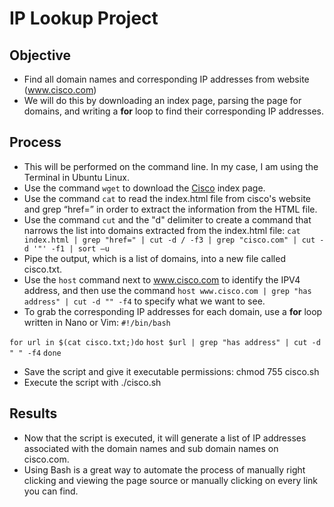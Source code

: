 # **IP Lookup Project**

## **Objective**
- Find all domain names and corresponding IP addresses from website (www.cisco.com)
- We will do this by downloading an index page, parsing the page for domains, and writing a **for** loop to find their corresponding IP addresses.

## **Process**
- This will be performed on the command line. In my case, I am using the Terminal in Ubuntu Linux.
- Use the command `wget` to download the [Cisco](https://www.cisco.com) index page.
- Use the command `cat` to read the index.html file from cisco's website and grep “href=” in order to extract the information from the HTML file.
- Use the command `cut` and the "d" delimiter to create a command that narrows the list into domains extracted from the index.html file: `cat index.html | grep "href=" | cut -d / -f3 | grep "cisco.com" | cut -d '"' -f1 | sort –u`
- Pipe the output, which is a list of domains, into a new file called cisco.txt.
- Use the `host` command next to www.cisco.com to identify the IPV4 address, and then use the command `host www.cisco.com | grep "has address" | cut -d "" -f4` to specify what we want to see.
- To grab the corresponding IP addresses for each domain, use a **for** loop written in Nano or Vim: 
`#!/bin/bash`

`for url in $(cat cisco.txt;)do`
`host $url | grep "has address" | cut -d " " -f4`
`done`

- Save the script and give it executable permissions: chmod 755 cisco.sh
- Execute the script with ./cisco.sh

## **Results**
- Now that the script is executed, it will generate a list of IP addresses associated with the domain names and sub domain names on cisco.com.
- Using Bash is a great way to automate the process of manually right clicking and viewing the page source or manually clicking on every link you can find.
